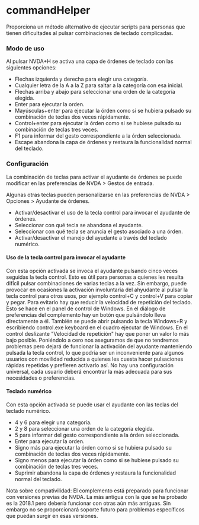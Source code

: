 # commandHelper

Proporciona un método alternativo de ejecutar scripts para personas que tienen dificultades al pulsar combinaciones de teclado complicadas.

### Modo de uso

Al pulsar NVDA+H se activa una capa de órdenes de teclado con las siguientes opciones: 

* Flechas izquierda y derecha para elegir una categoría. 
* Cualquier letra de la A a la Z para saltar a la categoría con esa inicial. 
* Flechas arriba y abajo para seleccionar una orden de la categoría elegida. 
* Enter para ejecutar la orden. 
* Mayúsculas+enter para ejecutar la órden como si se hubiera pulsado su combinación de teclas dos veces rápidamente. 
* Control+enter para ejecutar la órden como si se hubiese pulsado su combinación de teclas tres veces. 
* F1 para informar del gesto correspondiente a la órden seleccionada. 
*  Escape abandona la capa de órdenes y restaura la funcionalidad normal del teclado.  

### Configuración 

La combinación de teclas para activar el ayudante de órdenes se puede modificar en las preferencias de NVDA > Gestos de entrada. 

Algunas otras teclas pueden personalizarse en las preferencias de NVDA > Opciones > Ayudante de órdenes. 

* Activar/desactivar el uso de la tecla control para invocar el ayudante de órdenes. 
* Seleccionar con qué tecla se abandona el ayudante. 
* Seleccionar con qué tecla se anuncia el gesto asociado a una órden. 
* Activar/desactivar el manejo del ayudante a través del teclado numérico. 

#### Uso de la tecla control para invocar el ayudante 

Con esta opción activada se  invoca el ayudante pulsando cinco veces seguidas la tecla control. Esto es útil para personas a quienes  les resulta difícil pulsar combinaciones de varias teclas a la vez. Sin embargo, puede provocar en ocasiones la activación  involuntaria del ahyudante al pulsar la tecla control para otros usos, por ejemplo control+C y control+V para copiar y pegar. Para evitarlo hay que reducir la velocidad de repetición del teclado. Esto se hace en el panel de control de Windows. En el diálogo de preferencias del complemento hay un botón que pulsándolo lleva directamente a él. También se puede  abrir pulsando la tecla Windows+R y escribiendo control.exe keyboard en el cuadro ejecutar de Windows. En el control deslizante "Velocidad de repetición" hay que poner un valor lo más bajo posible. Poniéndolo a cero nos aseguramos de que no tendremos problemas pero dejará de  funcionar la activación del ayudante manteniendo pulsada la tecla control, lo que podría ser un inconveniente para algunos usuarios con movilidad reducida a quienes les cuesta hacer pulsaciones rápidas repetidas y prefieren activarlo así. No hay una configuración universal, cada usuario deberá encontrar la más adecuada para sus necesidades o preferencias. 

#### Teclado numérico 

Con esta opción activada se puede usar el ayudante con las teclas del teclado numérico. 

* 4 y 6 para elegir una categoría. 
* 2 y 8 para seleccionar una orden de la categoría elegida. 
* 5 para informar del gesto correspondiente a la órden seleccionada. 
* Enter para ejecutar la orden. 
* Signo más para ejecutar la órden como si se hubiera pulsado su combinación de teclas dos veces rápidamente. 
* Signo menos para ejecutar la órden como si se hubiese pulsado su combinación de teclas tres veces. 
*  Suprimir abandona la capa de órdenes y restaura la funcionalidad normal del teclado.  

Nota sobre compativilidad: El complemento está preparado para funcionar con versiones previas de NVDA. La más antigua con la que se ha probado es la 2018.1 pero debería funcionar con otras aún más antiguas. Sin embargo no se proporcionará soporte futuro para problemas específicos que puedan surgir en esas versiones. 

